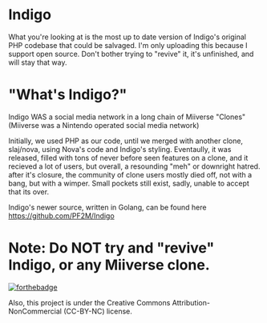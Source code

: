# **Indigo**

What you're looking at is the most up to date version of Indigo's original PHP codebase that could be salvaged. I'm only uploading this because I support open source. Don't bother trying to "revive" it, it's unfinished, and will stay that way.

# **"What's Indigo?"**

Indigo WAS a social media network in a long chain of Miiverse "Clones" (Miiverse was a Nintendo operated social media network)

Initially, we used PHP as our code, until we merged with another clone, slaj/nova, using Nova's code and Indigo's styling. Eventaully, it was released, filled with tons of never before seen features on a clone, and it recieved a lot of users, but overall, a resounding "meh" or downright hatred. after it's closure, the community of clone users mostly died off, not with a bang, but with a wimper. Small pockets still exist, sadly, unable to accept that its over. 



Indigo's newer source, written in Golang, can be found here https://github.com/PF2M/Indigo

# Note: Do NOT try and "revive" Indigo, or any Miiverse clone. 

[![forthebadge](https://forthebadge.com/images/badges/you-didnt-ask-for-this.svg)](https://forthebadge.com)

Also, this project is under the Creative Commons Attribution-NonCommercial (CC-BY-NC) license. 
